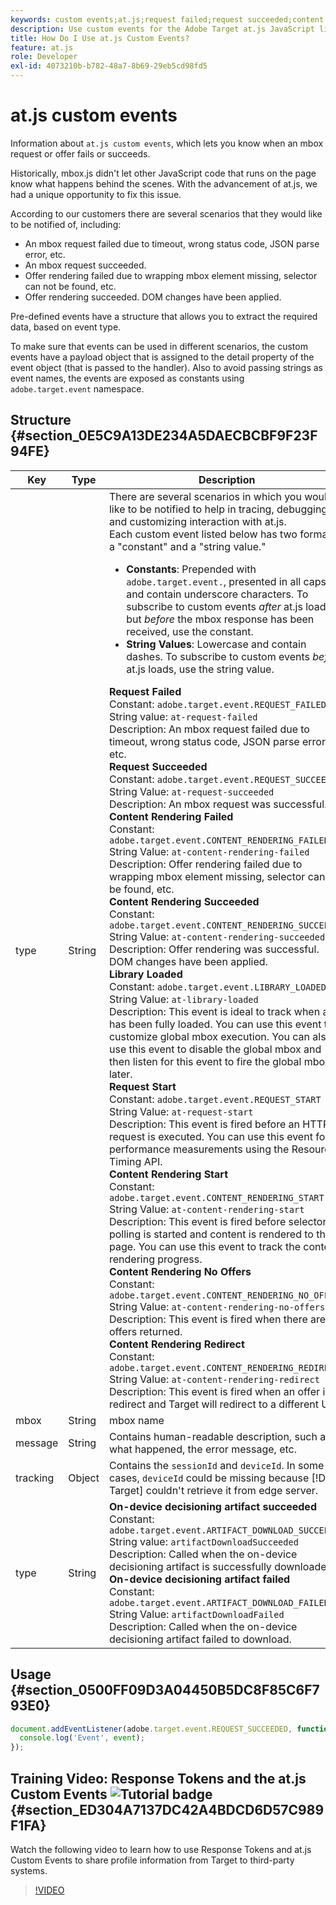 ```yaml
---
keywords: custom events;at.js;request failed;request succeeded;content rendering failed;content rendering succeeded;library loaded;request start;content rendering start;content rendering no offers;content rendering rediret
description: Use custom events for the Adobe Target at.js JavaScript library to be notified when an mbox request or offer fails or succeeds.
title: How Do I Use at.js Custom Events?
feature: at.js
role: Developer
exl-id: 4073210b-b782-48a7-8b69-29eb5cd98fd5
---
```

# at.js custom events

Information about `at.js custom events`, which lets you know when an mbox request or offer fails or succeeds.

Historically, mbox.js didn't let other JavaScript code that runs on the page know what happens behind the scenes. With the advancement of at.js, we had a unique opportunity to fix this issue.

According to our customers there are several scenarios that they would like to be notified of, including:

* An mbox request failed due to timeout, wrong status code, JSON parse error, etc. 
* An mbox request succeeded. 
* Offer rendering failed due to wrapping mbox element missing, selector can not be found, etc. 
* Offer rendering succeeded. DOM changes have been applied.

Pre-defined events have a structure that allows you to extract the required data, based on event type.

To make sure that events can be used in different scenarios, the custom events have a payload object that is assigned to the detail property of the event object (that is passed to the handler). Also to avoid passing strings as event names, the events are exposed as constants using `adobe.target.event` namespace.

## Structure {#section_0E5C9A13DE234A5DAECBCBF9F23F94FE}

| Key | Type | Description |
|--- |--- |--- |
|type|String|There are several scenarios in which you would like to be notified to help in tracing, debugging, and customizing interaction with at.js.<br>Each custom event listed below has two formats: a "constant" and a "string value."<ul><li>**Constants**: Prepended with `adobe.target.event.`, presented in all caps, and contain underscore characters. To subscribe to custom events *after* at.js loads but *before* the mbox response has been received, use the constant.</li><li>**String Values**: Lowercase and contain dashes. To subscribe to custom events *before* at.js loads, use the string value.</li></ul>**Request Failed**<br>Constant: `adobe.target.event.REQUEST_FAILED`<br>String value: `at-request-failed`<br>Description: An mbox request failed due to timeout, wrong status code, JSON parse error, etc.<br>**Request Succeeded**<br>Constant: `adobe.target.event.REQUEST_SUCCEEDED`<br>String Value: `at-request-succeeded`<br>Description: An mbox request was successful.<br>**Content Rendering Failed**<br>Constant: `adobe.target.event.CONTENT_RENDERING_FAILED`<br>String Value: `at-content-rendering-failed`<br>Description: Offer rendering failed due to wrapping mbox element missing, selector can not be found, etc.<br>**Content Rendering Succeeded**<br>Constant: `adobe.target.event.CONTENT_RENDERING_SUCCEEDED`<br>String Value: `at-content-rendering-succeeded`<br>Description: Offer rendering was successful. DOM changes have been applied.<br>**Library Loaded**<br>Constant: `adobe.target.event.LIBRARY_LOADED`<br>String Value: `at-library-loaded`<br>Description: This event is ideal to track when at.js has been fully loaded. You can use this event to customize global mbox execution. You can also use this event to disable the global mbox and then listen for this event to fire the global mbox later.<br>**Request Start**<br>Constant: `adobe.target.event.REQUEST_START`<br>String Value: `at-request-start`<br>Description: This event is fired before an HTTP request is executed. You can use this event for performance measurements using the Resource Timing API.<br>**Content Rendering Start**<br>Constant: `adobe.target.event.CONTENT_RENDERING_START`<br>String Value: `at-content-rendering-start`<br>Description: This event is fired before selector polling is started and content is rendered to the page. You can use this event to track the content rendering progress.<br>**Content Rendering No Offers**<br>Constant: `adobe.target.event.CONTENT_RENDERING_NO_OFFERS`<br>String Value: `at-content-rendering-no-offers`<br>Description: This event is fired when there are no offers returned.<br>**Content Rendering Redirect**<br>Constant: `adobe.target.event.CONTENT_RENDERING_REDIRECT`<br>String Value: `at-content-rendering-redirect`<br>Description: This event is fired when an offer is a redirect and Target will redirect to a different URL.|
|mbox|String|mbox name|
|message|String|Contains human-readable description, such as what happened, the error message, etc.|
|tracking|Object|Contains the `sessionId` and `deviceId`. In some cases, `deviceId` could be missing because [!DNL Target] couldn't retrieve it from edge server.|
|type|String|**On-device decisioning artifact succeeded**<br>Constant:<br>`adobe.target.event.ARTIFACT_DOWNLOAD_SUCCEEDED`<br>String value: `artifactDownloadSucceeded`<br>Description: Called when the on-device decisioning artifact is successfully downloaded.<br>**On-device decisioning artifact failed**<br>Constant: `adobe.target.event.ARTIFACT_DOWNLOAD_FAILED`<br>String Value: `artifactDownloadFailed`<br>Description: Called when the on-device decisioning artifact failed to download.| 

## Usage {#section_0500FF09D3A04450B5DC8F85C6F793E0}

```javascript
document.addEventListener(adobe.target.event.REQUEST_SUCCEEDED, function(event) { 
  console.log('Event', event); 
});
```

## Training Video: Response Tokens and the at.js Custom Events ![Tutorial badge](/help/assets/tutorial.png) {#section_ED304A7137DC42A4BDCD6D57C989F1FA}

Watch the following video to learn how to use Response Tokens and at.js Custom Events to share profile information from Target to third-party systems.

>[!VIDEO](https://video.tv.adobe.com/v/23253/)
